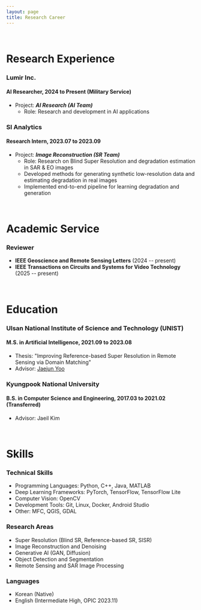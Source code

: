 ```yaml
---
layout: page
title: Research Career
---
```


<br/>

# Research Experience

### Lumir Inc.
#### AI Researcher, 2024 to Present (Military Service)

* Project: _**AI Research (AI Team)**_
  * Role: Research and development in AI applications

### SI Analytics
#### Research Intern, 2023.07 to 2023.09

* Project: _**Image Reconstruction (SR Team)**_
  * Role: Research on Blind Super Resolution and degradation estimation in SAR & EO images
  * Developed methods for generating synthetic low-resolution data and estimating degradation in real images
  * Implemented end-to-end pipeline for learning degradation and generation

  
<br/>

# Academic Service

### Reviewer
* **IEEE Geoscience and Remote Sensing Letters** (2024 -- present)
* **IEEE Transactions on Circuits and Systems for Video Technology** (2025 -- present)

<br/>

# Education

### Ulsan National Institute of Science and Technology (UNIST)
#### M.S. in Artificial Intelligence, 2021.09 to 2023.08
* Thesis: "Improving Reference-based Super Resolution in Remote Sensing via Domain Matching"
* Advisor: [Jaejun Yoo](https://sites.google.com/view/jaejunyoo/professor?authuser=0)

### Kyungpook National University
#### B.S. in Computer Science and Engineering, 2017.03 to 2021.02 (Transferred)
* Advisor: Jaeil Kim


<br/>

# Skills

### Technical Skills
* Programming Languages: Python, C++, Java, MATLAB
* Deep Learning Frameworks: PyTorch, TensorFlow, TensorFlow Lite
* Computer Vision: OpenCV
* Development Tools: Git, Linux, Docker, Android Studio
* Other: MFC, QGIS, GDAL

### Research Areas
* Super Resolution (Blind SR, Reference-based SR, SISR)
* Image Reconstruction and Denoising
* Generative AI (GAN, Diffusion)
* Object Detection and Segmentation
* Remote Sensing and SAR Image Processing

### Languages
* Korean (Native)
* English (Intermediate High, OPIC 2023.11)

<br/>


